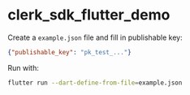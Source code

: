 # clerk_sdk_flutter_demo

Create a `example.json` file and fill in publishable key:

```json
{"publishable_key": "pk_test_..."}
```

Run with:

```bash
flutter run --dart-define-from-file=example.json
```

